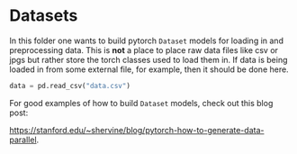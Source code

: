 # Datasets

In this folder one wants to build pytorch `Dataset` models for loading in and preprocessing data. This is **not** a place to place raw data files like csv or jpgs but rather store the torch classes used to load them in. If data is being loaded in from some external file, for example, then it should be done here. 

```python
data = pd.read_csv("data.csv")
```
For good examples of how to build `Dataset` models, check out this blog post:

https://stanford.edu/~shervine/blog/pytorch-how-to-generate-data-parallel.
